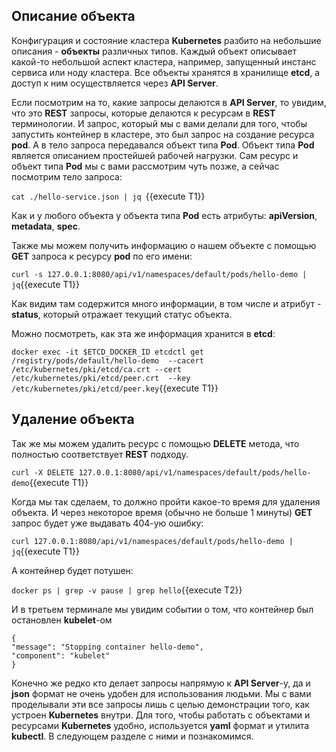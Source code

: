## Описание объекта

Конфигурация и состояние кластера **Kubernetes** разбито на небольшие описания - **объекты** различных типов. Каждый объект описывает какой-то небольшой аспект кластера, например, запущенный инстанс сервиса или ноду кластера. Все объекты хранятся в хранилище **etcd**, а доступ к ним осуществляется через **API Server**.

Если посмотрим на то, какие запросы делаются в **API Server**, то увидим, что это **REST** запросы, которые делаются к ресурсам в **REST** терминологии. И запрос, который мы с вами делали для того, чтобы запустить контейнер в кластере, это был запрос на создание ресурса **pod**. А в тело запроса передавался объект типа **Pod**. Объект типа **Pod** является описанием простейшей рабочей нагрузки. Сам ресурс и объект типа **Pod** мы с вами рассмотрим чуть позже, а сейчас посмотрим тело запроса:

`cat ./hello-service.json | jq `{{execute T1}}

Как и у любого объекта у объекта типа **Pod** есть атрибуты: **apiVersion**, **metadata**, **spec**.

Также мы можем получить информацию о нашем объекте с помощью **GET** запроса к ресурсу **pod** по его имени:

`curl -s 127.0.0.1:8080/api/v1/namespaces/default/pods/hello-demo | jq`{{execute T1}}

Как видим там содержится много информации, в том числе и атрибут - **status**, который отражает текущий статус объекта.

Можно посмотреть, как эта же информация хранится в **etcd**:

`docker exec -it $ETCD_DOCKER_ID etcdctl get /registry/pods/default/hello-demo  --cacert /etc/kubernetes/pki/etcd/ca.crt --cert /etc/kubernetes/pki/etcd/peer.crt  --key /etc/kubernetes/pki/etcd/peer.key`{{execute T1}}

## Удаление объекта 

Так же мы можем удалить ресурс с помощью **DELETE** метода, что полностью соответствует **REST** подходу.

`curl -X DELETE 127.0.0.1:8080/api/v1/namespaces/default/pods/hello-demo`{{execute T1}}

Когда мы так сделаем, то должно пройти какое-то время для удаления объекта. И через некоторое время (обычно не больше 1 минуты) **GET** запрос будет уже выдавать 404-ую ошибку:

`curl 127.0.0.1:8080/api/v1/namespaces/default/pods/hello-demo | jq`{{execute T1}}

А контейнер будет потушен:

`docker ps | grep -v pause | grep hello`{{execute T2}}

И в третьем терминале мы увидим событии о том, что контейнер был остановлен **kubelet**-ом

```
{
"message": "Stopping container hello-demo",
"component": "kubelet"
}
```

Конечно же редко кто делает запросы напрямую к **API Server**-у, да и **json** формат не очень удобен для использования людьми. Мы с вами проделывали эти все запросы лишь с целью демонстрации того, как устроен **Kubernetes** внутри. Для того, чтобы работать с объектами и ресурсами **Kubernetes** удобно, используется **yaml** формат и утилита **kubectl**. В следующем разделе с ними и познакомимся.
